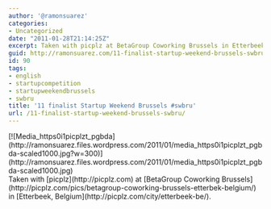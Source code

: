```yaml
---
author: '@ramonsuarez'
categories:
- Uncategorized
date: "2011-01-28T21:14:25Z"
excerpt: Taken with picplz at BetaGroup Coworking Brussels in Etterbeek, Belgium.
guid: http://ramonsuarez.com/11-finalist-startup-weekend-brussels-swbru
id: 90
tags:
- english
- startupcompetition
- startupweekendbrussels
- swbru
title: '11 finalist Startup Weekend Brussels #swbru'
url: /11-finalist-startup-weekend-brussels-swbru/
---
```


<div class="p_embed p_image_embed">[![Media_https0i1picplzt_pgbda](http://ramonsuarez.files.wordpress.com/2011/01/media_https0i1picplzt_pgbda-scaled1000.jpg?w=300)](http://ramonsuarez.files.wordpress.com/2011/01/media_https0i1picplzt_pgbda-scaled1000.jpg)</div>Taken with [picplz](http://picplz.com) at [BetaGroup Coworking Brussels](http://picplz.com/pics/betagroup-coworking-brussels-etterbek-belgium/) in [Etterbeek, Belgium](http://picplz.com/city/etterbeek-be/). 